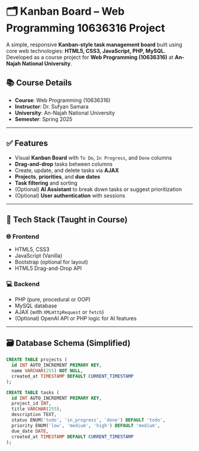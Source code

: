 # 🗂️ Kanban Board – Web Programming 10636316 Project

A simple, responsive **Kanban-style task management board** built using core web technologies: **HTML5, CSS3, JavaScript, PHP, MySQL**. Developed as a course project for **Web Programming (10636316)** at **An-Najah National University**.

## 📚 Course Details

- **Course**: Web Programming (10636316)
- **Instructor**: Dr. Sufyan Samara
- **University**: An-Najah National University
- **Semester**: Spring 2025

---

## ✅ Features

- Visual **Kanban Board** with `To Do`, `In Progress`, and `Done` columns
- **Drag-and-drop** tasks between columns
- Create, update, and delete tasks via **AJAX**
- **Projects**, **priorities**, and **due dates**
- **Task filtering** and sorting
- (Optional) **AI Assistant** to break down tasks or suggest prioritization
- (Optional) **User authentication** with sessions

---

## 🔧 Tech Stack (Taught in Course)

### 🌐 Frontend
- HTML5, CSS3
- JavaScript (Vanilla)
- Bootstrap (optional for layout)
- HTML5 Drag-and-Drop API

### 💻 Backend
- PHP (pure, procedural or OOP)
- MySQL database
- AJAX (with `XMLHttpRequest` or `fetch`)
- (Optional) OpenAI API or PHP logic for AI features

---

## 🗃️ Database Schema (Simplified)

```sql
CREATE TABLE projects (
  id INT AUTO_INCREMENT PRIMARY KEY,
  name VARCHAR(255) NOT NULL,
  created_at TIMESTAMP DEFAULT CURRENT_TIMESTAMP
);

CREATE TABLE tasks (
  id INT AUTO_INCREMENT PRIMARY KEY,
  project_id INT,
  title VARCHAR(255),
  description TEXT,
  status ENUM('todo', 'in_progress', 'done') DEFAULT 'todo',
  priority ENUM('low', 'medium', 'high') DEFAULT 'medium',
  due_date DATE,
  created_at TIMESTAMP DEFAULT CURRENT_TIMESTAMP
);
